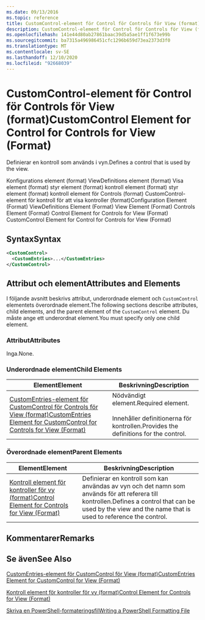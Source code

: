 ```yaml
---
ms.date: 09/13/2016
ms.topic: reference
title: CustomControl-element för Control för Controls för View (format)
description: CustomControl-element för Control för Controls för View (format)
ms.openlocfilehash: 141e44d80ab27861baac39d5a5ae1ff1f673e99b
ms.sourcegitcommit: ba7315a496986451cfc1296b659d73ea2373d3f0
ms.translationtype: MT
ms.contentlocale: sv-SE
ms.lasthandoff: 12/10/2020
ms.locfileid: "92668039"
---
```

# <a name="customcontrol-element-for-control-for-controls-for-view-format"></a><span data-ttu-id="e9c89-103">CustomControl-element för Control för Controls för View (format)</span><span class="sxs-lookup"><span data-stu-id="e9c89-103">CustomControl Element for Control for Controls for View (Format)</span></span>

<span data-ttu-id="e9c89-104">Definierar en kontroll som används i vyn.</span><span class="sxs-lookup"><span data-stu-id="e9c89-104">Defines a control that is used by the view.</span></span>

<span data-ttu-id="e9c89-105">Konfigurations element (format) ViewDefinitions element (format) Visa element (format) styr element (format) kontroll element (format) styr element (format) kontroll element för Controls (format) CustomControl-element för kontroll för att visa kontroller (format)</span><span class="sxs-lookup"><span data-stu-id="e9c89-105">Configuration Element (Format) ViewDefinitions Element (Format) View Element (Format) Controls Element (Format) Control Element for Controls for View (Format) CustomControl Element for Control for Controls for View (Format)</span></span>

## <a name="syntax"></a><span data-ttu-id="e9c89-106">Syntax</span><span class="sxs-lookup"><span data-stu-id="e9c89-106">Syntax</span></span>

```xml
<CustomControl>
  <CustomEntries>...</CustomEntries>
</CustomControl>
```

## <a name="attributes-and-elements"></a><span data-ttu-id="e9c89-107">Attribut och element</span><span class="sxs-lookup"><span data-stu-id="e9c89-107">Attributes and Elements</span></span>

<span data-ttu-id="e9c89-108">I följande avsnitt beskrivs attribut, underordnade element och `CustomControl` elementets överordnade element.</span><span class="sxs-lookup"><span data-stu-id="e9c89-108">The following sections describe attributes, child elements, and the parent element of the `CustomControl` element.</span></span> <span data-ttu-id="e9c89-109">Du måste ange ett underordnat element.</span><span class="sxs-lookup"><span data-stu-id="e9c89-109">You must specify only one child element.</span></span>

### <a name="attributes"></a><span data-ttu-id="e9c89-110">Attribut</span><span class="sxs-lookup"><span data-stu-id="e9c89-110">Attributes</span></span>

<span data-ttu-id="e9c89-111">Inga.</span><span class="sxs-lookup"><span data-stu-id="e9c89-111">None.</span></span>

### <a name="child-elements"></a><span data-ttu-id="e9c89-112">Underordnade element</span><span class="sxs-lookup"><span data-stu-id="e9c89-112">Child Elements</span></span>

|<span data-ttu-id="e9c89-113">Element</span><span class="sxs-lookup"><span data-stu-id="e9c89-113">Element</span></span>|<span data-ttu-id="e9c89-114">Beskrivning</span><span class="sxs-lookup"><span data-stu-id="e9c89-114">Description</span></span>|
|-------------|-----------------|
|[<span data-ttu-id="e9c89-115">CustomEntries-element för CustomControl för Controls för View (format)</span><span class="sxs-lookup"><span data-stu-id="e9c89-115">CustomEntries Element for CustomControl for Controls for View (Format)</span></span>](./customentries-element-for-customcontrol-for-controls-for-view-format.md)|<span data-ttu-id="e9c89-116">Nödvändigt element.</span><span class="sxs-lookup"><span data-stu-id="e9c89-116">Required element.</span></span><br /><br /> <span data-ttu-id="e9c89-117">Innehåller definitionerna för kontrollen.</span><span class="sxs-lookup"><span data-stu-id="e9c89-117">Provides the definitions for the control.</span></span>|

### <a name="parent-elements"></a><span data-ttu-id="e9c89-118">Överordnade element</span><span class="sxs-lookup"><span data-stu-id="e9c89-118">Parent Elements</span></span>

|<span data-ttu-id="e9c89-119">Element</span><span class="sxs-lookup"><span data-stu-id="e9c89-119">Element</span></span>|<span data-ttu-id="e9c89-120">Beskrivning</span><span class="sxs-lookup"><span data-stu-id="e9c89-120">Description</span></span>|
|-------------|-----------------|
|[<span data-ttu-id="e9c89-121">Kontroll element för kontroller för vy (format)</span><span class="sxs-lookup"><span data-stu-id="e9c89-121">Control Element for Controls for View (Format)</span></span>](./control-element-for-controls-for-view-format.md)|<span data-ttu-id="e9c89-122">Definierar en kontroll som kan användas av vyn och det namn som används för att referera till kontrollen.</span><span class="sxs-lookup"><span data-stu-id="e9c89-122">Defines a control that can be used by the view and the name that is used to reference the control.</span></span>|

## <a name="remarks"></a><span data-ttu-id="e9c89-123">Kommentarer</span><span class="sxs-lookup"><span data-stu-id="e9c89-123">Remarks</span></span>

## <a name="see-also"></a><span data-ttu-id="e9c89-124">Se även</span><span class="sxs-lookup"><span data-stu-id="e9c89-124">See Also</span></span>

[<span data-ttu-id="e9c89-125">CustomEntries-element för CustomControl för View (format)</span><span class="sxs-lookup"><span data-stu-id="e9c89-125">CustomEntries Element for CustomControl for View (Format)</span></span>](./customentries-element-for-customcontrol-for-controls-for-configuration-format.md)

[<span data-ttu-id="e9c89-126">Kontroll element för kontroller för vy (format)</span><span class="sxs-lookup"><span data-stu-id="e9c89-126">Control Element for Controls for View (Format)</span></span>](./control-element-for-controls-for-view-format.md)

[<span data-ttu-id="e9c89-127">Skriva en PowerShell-formateringsfil</span><span class="sxs-lookup"><span data-stu-id="e9c89-127">Writing a PowerShell Formatting File</span></span>](./writing-a-powershell-formatting-file.md)

